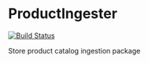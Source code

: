 # ProductIngester
[![Build Status](https://travis-ci.org/jessejohnston/ProductIngester.svg?branch=develop)](https://travis-ci.org/jessejohnston/ProductIngester)

Store product catalog ingestion package


 
